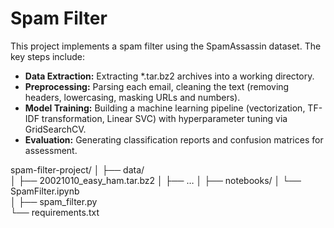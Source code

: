 # Spam Filter

This project implements a spam filter using the SpamAssassin dataset. The key steps include:

- **Data Extraction:** Extracting *.tar.bz2 archives into a working directory.
- **Preprocessing:** Parsing each email, cleaning the text (removing headers, lowercasing, masking URLs and numbers).
- **Model Training:** Building a machine learning pipeline (vectorization, TF-IDF transformation, Linear SVC) with hyperparameter tuning via GridSearchCV.
- **Evaluation:** Generating classification reports and confusion matrices for assessment.



spam-filter-project/
│
├── data/                     
│   ├── 20021010_easy_ham.tar.bz2
│   ├── …
│
├── notebooks/
│   └── SpamFilter.ipynb      
│
├── spam_filter.py            
└── requirements.txt          
